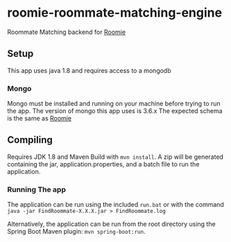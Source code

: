 # roomie-roommate-matching-engine
Roommate Matching backend for [Roomie](https://github.com/JoeRoussy/roomie)

## Setup
This app uses java 1.8 and requires access to a mongodb

### Mongo
Mongo must be installed and running on your machine before trying to run the app. The version of mongo this app uses is 3.6.x
The expected schema is the same as [Roomie](https://github.com/JoeRoussy/roomie)

## Compiling
Requires JDK 1.8 and Maven
Build with `mvn install`. A zip will be generated containing the jar, application.properties, and a batch file to run the application.

### Running The app
The application can be run using the included `run.bat` or with the command `java -jar FindRoommate-X.X.X.jar > FindRoommate.log`

Alternatively, the application can be run from the root directory using the Spring Boot Maven plugin: `mvn spring-boot:run`.
